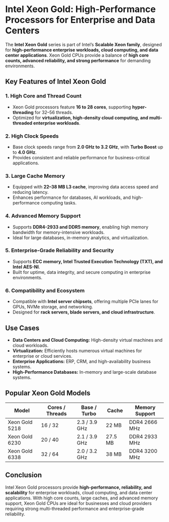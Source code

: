 # Intel Xeon Gold: High-Performance Processors for Enterprise and Data Centers

The **Intel Xeon Gold** series is part of Intel’s **Scalable Xeon family**, designed for **high-performance enterprise workloads, cloud computing, and data center applications**. Xeon Gold CPUs provide a balance of **high core counts, advanced reliability, and strong performance** for demanding environments.

## Key Features of Intel Xeon Gold

### 1. **High Core and Thread Count**

* Xeon Gold processors feature **16 to 28 cores**, supporting **hyper-threading** for 32–56 threads.
* Optimized for **virtualization, high-density cloud computing, and multi-threaded enterprise workloads**.

### 2. **High Clock Speeds**

* Base clock speeds range from **2.0 GHz to 3.2 GHz**, with **Turbo Boost** up to **4.0 GHz**.
* Provides consistent and reliable performance for business-critical applications.

### 3. **Large Cache Memory**

* Equipped with **22–38 MB L3 cache**, improving data access speed and reducing latency.
* Enhances performance for databases, AI workloads, and high-performance computing tasks.

### 4. **Advanced Memory Support**

* Supports **DDR4-2933 and DDR5 memory**, enabling high memory bandwidth for memory-intensive workloads.
* Ideal for large databases, in-memory analytics, and virtualization.

### 5. **Enterprise-Grade Reliability and Security**

* Supports **ECC memory, Intel Trusted Execution Technology (TXT), and Intel AES-NI**.
* Built for uptime, data integrity, and secure computing in enterprise environments.

### 6. **Compatibility and Ecosystem**

* Compatible with **Intel server chipsets**, offering multiple PCIe lanes for GPUs, NVMe storage, and networking.
* Designed for **rack servers, blade servers, and cloud infrastructure**.

## Use Cases

* **Data Centers and Cloud Computing:** High-density virtual machines and cloud workloads.
* **Virtualization:** Efficiently hosts numerous virtual machines for enterprise or cloud services.
* **Enterprise Applications:** ERP, CRM, and high-availability business systems.
* **High-Performance Databases:** In-memory and large-scale database systems.

## Popular Xeon Gold Models

| Model          | Cores / Threads | Base / Turbo  | Cache   | Memory Support |
| -------------- | --------------- | ------------- | ------- | -------------- |
| Xeon Gold 5218 | 16 / 32         | 2.3 / 3.9 GHz | 22 MB   | DDR4 2666 MHz  |
| Xeon Gold 6230 | 20 / 40         | 2.1 / 3.9 GHz | 27.5 MB | DDR4 2933 MHz  |
| Xeon Gold 6338 | 32 / 64         | 2.0 / 3.2 GHz | 38 MB   | DDR4 3200 MHz  |

## Conclusion

Intel Xeon Gold processors provide **high-performance, reliability, and scalability** for enterprise workloads, cloud computing, and data center applications. With high core counts, large caches, and advanced memory support, Xeon Gold CPUs are ideal for businesses and cloud providers requiring strong multi-threaded performance and enterprise-grade reliability.
